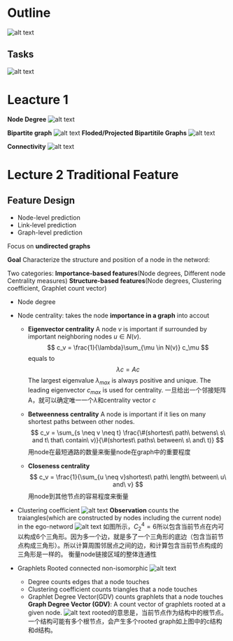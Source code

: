 # Outline
![alt text](image.png)
## Tasks
![alt text](image-1.png)
# Leacture 1

**Node Degree**
![alt text](image2.png)

**Bipartite graph**
![alt text](image3.png)
**Floded/Projected Bipartitile Graphs**
![alt text](image4.png)

**Connectivity**
![alt text](image-2.png)

# Lecture 2 Traditional Feature

## Feature Design
* Node-level prediction
* Link-level prediction
* Graph-level prediction

Focus on **undirected graphs**

**Goal** Characterize the structure and position of a node in the netword:

Two categories: **Importance-based features**(Node degrees, Different node Centrality measures) **Structure-based features**(Node degrees, Clustering coefficient, Graphlet count vector)
* Node degree
* Node centrality: takes the node **importance in a graph** into accout
    * **Eigenvector centrality**
    A node $v$ is important if surrounded by important neighboring nodes $u \in N(v)$.
    $$
    c_v = \frac{1}{\lambda}\sum_{\mu \in N(v)} c_\mu
    $$
    equals to
    $$
    \lambda c = Ac
    $$
    The largest eigenvalue $\lambda_{max}$ is always positive and unique.
    The leading eigenvector $c_{max}$ is used for centrality.
    一旦给出一个邻接矩阵A，就可以确定唯一一个$\lambda$和centrality vector $c$

    * **Betweenness centrality**
    A node is important if it lies on many shortest paths between other nodes.
    $$
    c_v = \sum_{s \neq v \neq t} \frac{\#(shortest\ path\ betwens\ s\ and t\ that\ contain\ v)}{\#(shortest\ paths\ between\ s\ and\ t)}
    $$
    用node在最短通路的数量来衡量node在graph中的重要程度

    * **Closeness centrality**
    $$
    c_v = \frac{1}{\sum_{u \neq v}shortest\ path\ length\ between\ u\ and\ v}
    $$
    用node到其他节点的容易程度来衡量
* Clustering coefficient
    ![alt text](image-3.png)
    **Observation** counts the traiangles(which are constructed by nodes including the current node) in the ego-netword
    ![alt text](image-4.png)
    如图所示，$C_2^4 = 6$所以包含当前节点在内可以构成6个三角形。因为多一个边，就是多了一个三角形的底边（包含当前节点构成三角形）。所以计算周围邻居点之间的边，和计算包含当前节点构成的三角形是一样的。
    衡量node链接区域的整体连通性

* Graphlets
    Rooted connected non-isomorphic
    ![alt text](image-5.png)
    * Degree counts edges that a node touches
    * Clustering coefficient counts triangles that a node touches
    * Graphlet Degree Vector(GDV) counts graphlets that a node touches
    **Graph Degree Vector (GDV)**: A count vector of graphlets rooted at a given node.
    ![alt text](image-6.png)
    rooted的意思是，当前节点作为结构中的根节点。一个结构可能有多个根节点，会产生多个rooted graph如上图中的c结构和d结构。